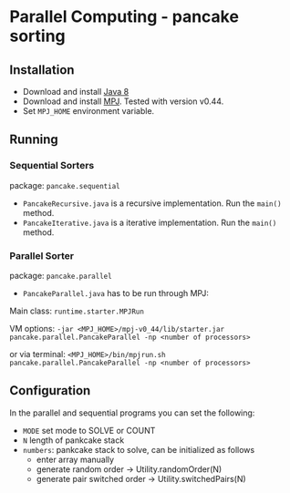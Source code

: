 # Parallel Computing - pancake sorting

## Installation
* Download and install [Java 8](http://www.oracle.com/technetwork/java/javase/downloads/index.html)
* Download and install [MPJ](http://mpj-express.org). Tested with version v0.44.
* Set `MPJ_HOME` environment variable.

## Running
### Sequential Sorters
package: `pancake.sequential`

* `PancakeRecursive.java` is a recursive implementation. Run the `main()` method.
* `PancakeIterative.java` is a iterative implementation. Run the `main()` method.

### Parallel Sorter
package: `pancake.parallel`

* `PancakeParallel.java` has to be run through MPJ:

Main class: `runtime.starter.MPJRun`

VM options: `-jar <MPJ_HOME>/mpj-v0_44/lib/starter.jar pancake.parallel.PancakeParallel -np <number of processors>`

or via terminal: `<MPJ_HOME>/bin/mpjrun.sh pancake.parallel.PancakeParallel -np <number of processors>`

## Configuration
In the parallel and sequential programs you can set the following:

* `MODE` set mode to SOLVE or COUNT
* `N` length of pankcake stack
* `numbers`:  pankcake stack to solve, can be initialized as follows
  - enter array manually
  - generate random order -> Utility.randomOrder(N)
  - generate pair switched order -> Utility.switchedPairs(N)
